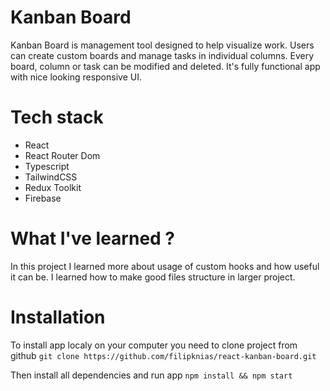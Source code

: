 # Kanban Board

Kanban Board is management tool designed to help visualize work. Users can create custom boards and manage tasks in individual columns. Every board, column or task can be modified and deleted. It's fully functional app with nice looking responsive UI.

# Tech stack
+ React
+ React Router Dom
+ Typescript
+ TailwindCSS
+ Redux Toolkit
+ Firebase

# What I've learned ?

In this project I learned more about usage of custom hooks and how useful it can be. I learned how to make good files structure in larger project. 

# Installation

To install app localy on your computer you need to clone project from github
`git clone https://github.com/filipknias/react-kanban-board.git`

Then install all dependencies and run app 
`npm install && npm start`